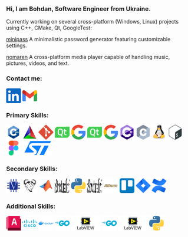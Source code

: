 <h3>Hi, I am Bohdan, Software Engineer from Ukraine.</h3>
<p>
  Currently working on several cross-platform (Windows, Linux) projects using C++, CMake, Qt, GoogleTest:
</p>

<p>
<a href="https://github.com/callmebohdan/minipass">minipass</a>
<a>A minimalistic password generator featuring customizable settings.</a>
</p>

<p>
<a href="https://github.com/callmebohdan/nomaren">nomaren</a>
<a>A cross-platform media player capable of handling music, pictures, videos, and text.</a>
</p>

<h3>Contact me:</h3>
<a href="https://linkedin.com/in/bohdan-ponomarenko"><img align="center" src="icons/linkedin.svg" width="40" height="40" alt="linkedin"/></a>
<a href="mailto:bohdan.ponomarenko.work@gmail.com"><img align="center" src="icons/gmail.svg" width="40" height="40" alt="e-mail"/></a>

<h3>Primary Skills:</h3>
<a href="https://en.cppreference.com/w/cpp"><img src="icons/cpp.svg" width="40" height="40" alt="C++"/></a>
<a href="https://cmake.org"><img src="icons/cmake.svg" width="40" height="40" alt="CMake"/></a>
<a href="https://git-scm.com/docs"><img src="icons/git.svg" width="40" height="40" alt="Git"/></a>
<a href="https://www.qt.io"><img src="icons/qt.svg" width="40" height="40" alt="Qt"/></a>
<a href="https://github.com/google/googletest"><img src="icons/gtest.svg" width="40" height="40" alt="GoogleTest"/></a>
<a href="https://www.qt.io"><img src="icons/qt.svg"width="40" height="40" alt="Qt"/></a>
<a href="hhttps://github.com/google/googletest"><img src="icons/gtest.svg"width="40" height="40" alt="GoogleTest"/></a>
<a href="https://dotnet.microsoft.com/en-us/languages/csharp"><img src="icons/c-sharp.svg" width="40" height="40" alt="C#"/></a>
<a href="https://en.cppreference.com/w/c"><img src="icons/c.svg" width="40" height="40" alt="C"/></a>
<a href="https://www.linux.org"><img src="icons/linux.svg" width="40" height="40" alt="Linux"/></a>
<a href="https://www.gnu.org/software/bash"><img src="icons/bash.svg" width="40" height="40" alt="Bash"/></a>
<a href="https://www.figma.com/"><img src="icons/figma.svg" width="40" height="40" alt="Figma"/></a>
<a href="https://www.st.com/en/microcontrollers-microprocessors/stm32-32-bit-arm-cortex-mcus.html"><img src="icons/stm.svg" width="80" height="40" alt="STM32"/></a>

<h3>Secondary Skills:</h3>
<a href="https://standards.ieee.org/ieee/1364/3641"><img src="icons/verilog.svg" width="40" height="40" alt="Verilog"/></a>
<a href="https://www.gnu.org/software/make/manual/html_node/index.html"><img src="icons/gnu-make.svg" width="40" height="40" alt="GNU Make"/></a>
<a href="https://www.mathworks.com"><img src="icons/matlab.svg" width="40" height="40" alt="MATLAB"/></a>
<a href="https://docutils.sourceforge.io/rst.html"> <img src="icons/reStructuredText.svg" width="40" height="40" alt="reStructuredText"/></a>
<a href="https://www.python.org"><img src="icons/python.svg" width="40" height="40" alt="Python"/></a>
<a href="https://docutils.sourceforge.io/rst.html"><img src="icons/reStructuredText.svg" width="40" height="40" alt="Python"/></a>
<a href="https://www.altium.com/altium-designer"><img src="icons/altium-designer.svg" width="40" height="40" alt="Altium Designer"/></a>
<a href="https://trello.com"><img src="icons/trello.svg" width="40" height="40" alt="Trello"/></a>
<a href="https://www.atlassian.com/software/jira"><img src="icons/jira.svg" width="40" height="40" alt="Jira"/></a>
<a href="https://www.atlassian.com/software/confluence"><img src="icons/confluence.svg" width="40" height="40" alt="Confluence"/></a>

<h3>Additional Skills:</h3>
<a href="https://www.autodesk.com/products/autocad/overview"><img src="icons/autocad.svg" width="40" height="40" alt="AutoCAD"/></a>
<a href="https://www.netacad.com/courses/packet-tracer"><img src="icons/cisco.svg" width="40" height="40" alt="Cisco Packet Tracer"/></a>
<a href="https://www.docker.com"><img src="icons/docker.svg" width="40" height="40" alt="Docker"/></a>
<a href="https://go.dev"><img src="icons/go.svg" width="40" height="40" alt="Go"/></a>
<a href="https://www.ni.com/en/shop/labview.html"><img src="icons/labview.svg" width="80" height="40" alt="LabView"/></a>
<a href="https://go.dev"><img src="icons/go.svg" width="40" height="40"alt="Go"/></a>
<a href="https://www.ni.com/en/shop/labview.html"><img src="icons/labview.svg" width="80" height="40"/></a>
<a href="https://www.python.org"><img src="icons/python.svg" width="40" height="40" alt="LabView"/></a>
